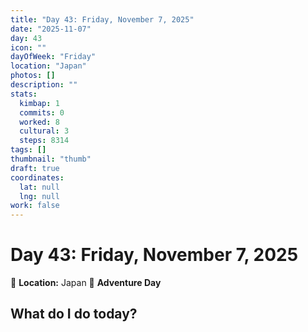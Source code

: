 ```yaml
---
title: "Day 43: Friday, November 7, 2025"
date: "2025-11-07"
day: 43
icon: ""
dayOfWeek: "Friday"
location: "Japan"
photos: []
description: ""
stats:
  kimbap: 1
  commits: 0
  worked: 8
  cultural: 3
  steps: 8314
tags: []
thumbnail: "thumb"
draft: true
coordinates:
  lat: null
  lng: null
work: false
---
```

# Day 43: Friday, November 7, 2025

📍 **Location:** Japan
🎒 **Adventure Day**

## What do I do today?


